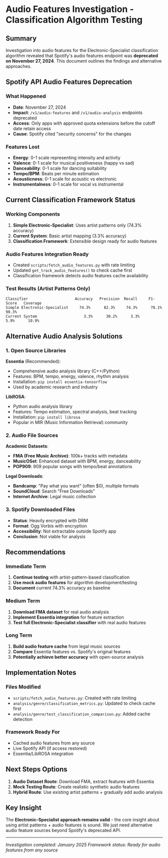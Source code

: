 # Audio Features Investigation - Classification Algorithm Testing

## Summary

Investigation into audio features for the Electronic-Specialist classification algorithm revealed that Spotify's audio features endpoint was **deprecated on November 27, 2024**. This document outlines the findings and alternative approaches.

## Spotify API Audio Features Deprecation

### What Happened
- **Date**: November 27, 2024
- **Impact**: `/v1/audio-features` and `/v1/audio-analysis` endpoints deprecated
- **Access**: Only apps with approved quota extensions before the cutoff date retain access
- **Cause**: Spotify cited "security concerns" for the changes

### Features Lost
- **Energy**: 0-1 scale representing intensity and activity
- **Valence**: 0-1 scale for musical positiveness (happy vs sad)
- **Danceability**: 0-1 scale for dancing suitability
- **Tempo/BPM**: Beats per minute estimation
- **Acousticness**: 0-1 scale for acoustic vs electronic
- **Instrumentalness**: 0-1 scale for vocal vs instrumental

## Current Classification Framework Status

### Working Components
1. **Simple Electronic-Specialist**: Uses artist patterns only (74.3% accuracy)
2. **Current System**: Basic artist mapping (3.3% accuracy)
3. **Classification Framework**: Extensible design ready for audio features

### Audio Features Integration Ready
- Created `scripts/fetch_audio_features.py` with rate limiting
- Updated `get_track_audio_features()` to check cache first
- Classification framework detects audio features cache availability

### Test Results (Artist Patterns Only)
```
Classifier                     Accuracy   Precision  Recall     F1-Score   Coverage
Simple Electronic-Specialist     74.3%      82.3%     74.3%      78.1%      90.3%
Current System                     3.3%      30.2%      3.3%       5.9%      10.9%
```

## Alternative Audio Analysis Solutions

### 1. Open Source Libraries

**Essentia** (Recommended):
- Comprehensive audio analysis library (C++/Python)
- Features: BPM, tempo, energy, valence, rhythm analysis
- Installation: `pip install essentia-tensorflow`
- Used by academic research and industry

**LibROSA**:
- Python audio analysis library
- Features: Tempo estimation, spectral analysis, beat tracking
- Installation: `pip install librosa`
- Popular in MIR (Music Information Retrieval) community

### 2. Audio File Sources

**Academic Datasets**:
- **FMA (Free Music Archive)**: 100k+ tracks with metadata
- **MusicOSet**: Enhanced dataset with BPM, energy, danceability
- **POP909**: 909 popular songs with tempo/beat annotations

**Legal Downloads**:
- **Bandcamp**: "Pay what you want" (often $0), multiple formats
- **SoundCloud**: Search "Free Downloads"
- **Internet Archive**: Legal music collection

### 3. Spotify Downloaded Files
- **Status**: Heavily encrypted with DRM
- **Format**: Ogg Vorbis with encryption
- **Accessibility**: Not extractable outside Spotify app
- **Conclusion**: Not viable for analysis

## Recommendations

### Immediate Term
1. **Continue testing** with artist-pattern-based classification
2. **Use mock audio features** for algorithm development/testing
3. **Document** current 74.3% accuracy as baseline

### Medium Term
1. **Download FMA dataset** for real audio analysis
2. **Implement Essentia integration** for feature extraction
3. **Test full Electronic-Specialist classifier** with real audio features

### Long Term
1. **Build audio feature cache** from legal music sources
2. **Compare** Essentia features vs. Spotify's original features
3. **Potentially achieve better accuracy** with open-source analysis

## Implementation Notes

### Files Modified
- `scripts/fetch_audio_features.py`: Created with rate limiting
- `analysis/genre/classification_metrics.py`: Updated to check cache first
- `analysis/genre/test_classification_comparison.py`: Added cache detection

### Framework Ready For
- Cached audio features from any source
- Live Spotify API (if access restored)
- Essentia/LibROSA integration

## Next Steps Options

1. **Audio Dataset Route**: Download FMA, extract features with Essentia
2. **Mock Testing Route**: Create realistic synthetic audio features
3. **Hybrid Route**: Use existing artist patterns + gradually add audio analysis

## Key Insight

The **Electronic-Specialist approach remains valid** - the core insight about using artist patterns + audio features is sound. We just need alternative audio feature sources beyond Spotify's deprecated API.

---

*Investigation completed: January 2025*
*Framework status: Ready for audio features from any source*